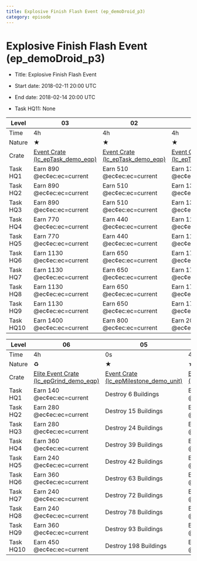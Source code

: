 ```yaml
---
title: Explosive Finish Flash Event (ep_demoDroid_p3)
category: episode
---
```


# Explosive Finish Flash Event (ep_demoDroid_p3)



  * Title: Explosive Finish Flash Event
  * Start date: 2018-02-11 20:00 UTC
  * End date: 2018-02-14 20:00 UTC

  * Task HQ11: None

|Level    |03                                                         |02                                                         |01                                                         |
|---------|-----------------------------------------------------------|-----------------------------------------------------------|-----------------------------------------------------------|
|Time     |4h                                                         |4h                                                         |4h                                                         |
|Nature   |★                                                          |★                                                          |★                                                          |
|Crate    |[Event Crate (lc_epTask_demo_eqp)](lc_epTask_demo_eqp.html)|[Event Crate (lc_epTask_demo_eqp)](lc_epTask_demo_eqp.html)|[Event Crate (lc_epTask_demo_eqp)](lc_epTask_demo_eqp.html)|
|Task HQ1 |Earn 890 @ec¢ec:ec=current                                 |Earn 510 @ec¢ec:ec=current                                 |Earn 130 @ec¢ec:ec=current                                 |
|Task HQ2 |Earn 890 @ec¢ec:ec=current                                 |Earn 510 @ec¢ec:ec=current                                 |Earn 130 @ec¢ec:ec=current                                 |
|Task HQ3 |Earn 890 @ec¢ec:ec=current                                 |Earn 510 @ec¢ec:ec=current                                 |Earn 130 @ec¢ec:ec=current                                 |
|Task HQ4 |Earn 770 @ec¢ec:ec=current                                 |Earn 440 @ec¢ec:ec=current                                 |Earn 110 @ec¢ec:ec=current                                 |
|Task HQ5 |Earn 770 @ec¢ec:ec=current                                 |Earn 440 @ec¢ec:ec=current                                 |Earn 110 @ec¢ec:ec=current                                 |
|Task HQ6 |Earn 1130 @ec¢ec:ec=current                                |Earn 650 @ec¢ec:ec=current                                 |Earn 170 @ec¢ec:ec=current                                 |
|Task HQ7 |Earn 1130 @ec¢ec:ec=current                                |Earn 650 @ec¢ec:ec=current                                 |Earn 170 @ec¢ec:ec=current                                 |
|Task HQ8 |Earn 1130 @ec¢ec:ec=current                                |Earn 650 @ec¢ec:ec=current                                 |Earn 170 @ec¢ec:ec=current                                 |
|Task HQ9 |Earn 1130 @ec¢ec:ec=current                                |Earn 650 @ec¢ec:ec=current                                 |Earn 170 @ec¢ec:ec=current                                 |
|Task HQ10|Earn 1400 @ec¢ec:ec=current                                |Earn 800 @ec¢ec:ec=current                                 |Earn 200 @ec¢ec:ec=current                                 |


|Level    |06                                                                 |05                                                                     |04                                                         |
|---------|-------------------------------------------------------------------|-----------------------------------------------------------------------|-----------------------------------------------------------|
|Time     |4h                                                                 |0s                                                                     |4h                                                         |
|Nature   |♻                                                                  |★                                                                      |★                                                          |
|Crate    |[Elite Event Crate (lc_epGrind_demo_eqp)](lc_epGrind_demo_eqp.html)|[Event Crate (lc_epMilestone_demo_unit)](lc_epMilestone_demo_unit.html)|[Event Crate (lc_epTask_demo_eqp)](lc_epTask_demo_eqp.html)|
|Task HQ1 |Earn 140 @ec¢ec:ec=current                                         |Destroy 6 Buildings                                                    |Earn 1150 @ec¢ec:ec=current                                |
|Task HQ2 |Earn 280 @ec¢ec:ec=current                                         |Destroy 15 Buildings                                                   |Earn 1150 @ec¢ec:ec=current                                |
|Task HQ3 |Earn 280 @ec¢ec:ec=current                                         |Destroy 24 Buildings                                                   |Earn 1150 @ec¢ec:ec=current                                |
|Task HQ4 |Earn 360 @ec¢ec:ec=current                                         |Destroy 39 Buildings                                                   |Earn 990 @ec¢ec:ec=current                                 |
|Task HQ5 |Earn 240 @ec¢ec:ec=current                                         |Destroy 42 Buildings                                                   |Earn 990 @ec¢ec:ec=current                                 |
|Task HQ6 |Earn 360 @ec¢ec:ec=current                                         |Destroy 63 Buildings                                                   |Earn 1450 @ec¢ec:ec=current                                |
|Task HQ7 |Earn 240 @ec¢ec:ec=current                                         |Destroy 72 Buildings                                                   |Earn 1450 @ec¢ec:ec=current                                |
|Task HQ8 |Earn 240 @ec¢ec:ec=current                                         |Destroy 78 Buildings                                                   |Earn 1450 @ec¢ec:ec=current                                |
|Task HQ9 |Earn 360 @ec¢ec:ec=current                                         |Destroy 93 Buildings                                                   |Earn 1450 @ec¢ec:ec=current                                |
|Task HQ10|Earn 450 @ec¢ec:ec=current                                         |Destroy 198 Buildings                                                  |Earn 1800 @ec¢ec:ec=current                                |


